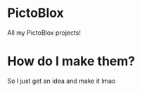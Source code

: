 # PictoBlox
All my PictoBlox projects!

# How do I make them?
So I just get an idea and make it lmao
